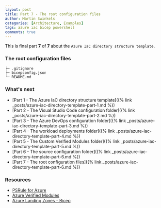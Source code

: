 ```yaml
---
layout: post
title: Part 7 - The root configuration files
author: Martin Swinkels
categories: [Architecture, Examples]
tags: azure iac bicep powershell
comments: true
---
```


This is final part **7** of **7** about the `Azure IaC directory structure template`.

### The root configuration files

```pre
├─ .gitignore
├─ bicepconfig.json
└─ README.md
```

### What's next

- [Part 1 - The Azure IaC directory structure template]({% link _posts/azure-iac-directory-template-part-1.md %})
- [Part 2 - The Visual Studio Code configuration folder]({% link _posts/azure-iac-directory-template-part-2.md %})
- [Part 3 - The Azure DevOps configuration folder]({% link _posts/azure-iac-directory-template-part-3.md %})
- [Part 4 - The workload deployments folder]({% link _posts/azure-iac-directory-template-part-4.md %})
- [Part 5 - The Custom Verified Modules folder]({% link _posts/azure-iac-directory-template-part-5.md %})
- [Part 6 - The source configuration folder]({% link _posts/azure-iac-directory-template-part-6.md %})
- [Part 7 - The root configuration files]({% link _posts/azure-iac-directory-template-part-6.md %})

<!-- omit from toc -->
### Resources

- <a href="https://azure.github.io/PSRule.Rules.Azure" target="_blanc">PSRule for Azure</a>
- <a href="https://azure.github.io/Azure-Verified-Modules/" target="_blanc">Azure Verified Modules</a>
- <a href="https://github.com/Azure/ALZ-Bicep" target="_blanc">Azure Landing Zones - Bicep</a>

